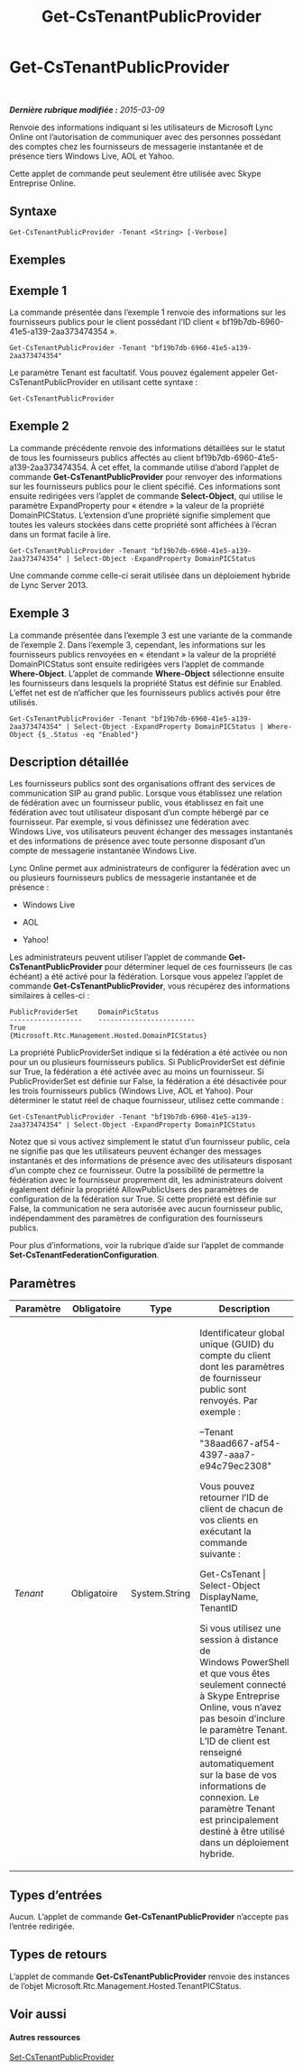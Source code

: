 ﻿---
title: Get-CsTenantPublicProvider
TOCTitle: Get-CsTenantPublicProvider
ms:assetid: 0d949ec2-206d-4979-a3be-a5578ae93ed3
ms:mtpsurl: https://technet.microsoft.com/fr-fr/library/JJ994016(v=OCS.15)
ms:contentKeyID: 53095357
ms.date: 05/20/2016
mtps_version: v=OCS.15
ms.translationtype: HT
---

# Get-CsTenantPublicProvider

 

_**Dernière rubrique modifiée :** 2015-03-09_

Renvoie des informations indiquant si les utilisateurs de Microsoft Lync Online ont l’autorisation de communiquer avec des personnes possédant des comptes chez les fournisseurs de messagerie instantanée et de présence tiers Windows Live, AOL et Yahoo.

Cette applet de commande peut seulement être utilisée avec Skype Entreprise Online.

## Syntaxe

    Get-CsTenantPublicProvider -Tenant <String> [-Verbose]

## Exemples

## Exemple 1

La commande présentée dans l’exemple 1 renvoie des informations sur les fournisseurs publics pour le client possédant l’ID client « bf19b7db-6960-41e5-a139-2aa373474354 ».

    Get-CsTenantPublicProvider -Tenant "bf19b7db-6960-41e5-a139-2aa373474354"

Le paramètre Tenant est facultatif. Vous pouvez également appeler Get-CsTenantPublicProvider en utilisant cette syntaxe :

    Get-CsTenantPublicProvider

## Exemple 2

La commande précédente renvoie des informations détaillées sur le statut de tous les fournisseurs publics affectés au client bf19b7db-6960-41e5-a139-2aa373474354. À cet effet, la commande utilise d’abord l’applet de commande **Get-CsTenantPublicProvider** pour renvoyer des informations sur les fournisseurs publics pour le client spécifié. Ces informations sont ensuite redirigées vers l’applet de commande **Select-Object**, qui utilise le paramètre ExpandProperty pour « étendre » la valeur de la propriété DomainPICStatus. L’extension d’une propriété signifie simplement que toutes les valeurs stockées dans cette propriété sont affichées à l’écran dans un format facile à lire.

    Get-CsTenantPublicProvider -Tenant "bf19b7db-6960-41e5-a139-2aa373474354" | Select-Object -ExpandProperty DomainPICStatus

Une commande comme celle-ci serait utilisée dans un déploiement hybride de Lync Server 2013.

## Exemple 3

La commande présentée dans l’exemple 3 est une variante de la commande de l’exemple 2. Dans l’exemple 3, cependant, les informations sur les fournisseurs publics renvoyées en « étendant » la valeur de la propriété DomainPICStatus sont ensuite redirigées vers l’applet de commande **Where-Object**. L’applet de commande **Where-Object** sélectionne ensuite les fournisseurs dans lesquels la propriété Status est définie sur Enabled. L’effet net est de n’afficher que les fournisseurs publics activés pour être utilisés.

    Get-CsTenantPublicProvider -Tenant "bf19b7db-6960-41e5-a139-2aa373474354" | Select-Object -ExpandProperty DomainPICStatus | Where-Object {$_.Status -eq "Enabled"}

## Description détaillée

Les fournisseurs publics sont des organisations offrant des services de communication SIP au grand public. Lorsque vous établissez une relation de fédération avec un fournisseur public, vous établissez en fait une fédération avec tout utilisateur disposant d’un compte hébergé par ce fournisseur. Par exemple, si vous définissez une fédération avec Windows Live, vos utilisateurs peuvent échanger des messages instantanés et des informations de présence avec toute personne disposant d’un compte de messagerie instantanée Windows Live.

Lync Online permet aux administrateurs de configurer la fédération avec un ou plusieurs fournisseurs publics de messagerie instantanée et de présence :

  - Windows Live

  - AOL

  - Yahoo\!

Les administrateurs peuvent utiliser l’applet de commande **Get-CsTenantPublicProvider** pour déterminer lequel de ces fournisseurs (le cas échéant) a été activé pour la fédération. Lorsque vous appelez l’applet de commande **Get-CsTenantPublicProvider**, vous récupérez des informations similaires à celles-ci :

    PublicProviderSet     DomainPicStatus
    ------------------    ------------------------
    True                  {Microsoft.Rtc.Management.Hosted.DomainPICStatus}

La propriété PublicProviderSet indique si la fédération a été activée ou non pour un ou plusieurs fournisseurs publics. Si PublicProviderSet est définie sur True, la fédération a été activée avec au moins un fournisseur. Si PublicProviderSet est définie sur False, la fédération a été désactivée pour les trois fournisseurs publics (Windows Live, AOL et Yahoo). Pour déterminer le statut réel de chaque fournisseur, utilisez cette commande :

    Get-CsTenantPublicProvider -Tenant "bf19b7db-6960-41e5-a139-2aa373474354" | Select-Object -ExpandProperty DomainPICStatus

Notez que si vous activez simplement le statut d’un fournisseur public, cela ne signifie pas que les utilisateurs peuvent échanger des messages instantanés et des informations de présence avec des utilisateurs disposant d’un compte chez ce fournisseur. Outre la possibilité de permettre la fédération avec le fournisseur proprement dit, les administrateurs doivent également définir la propriété AllowPublicUsers des paramètres de configuration de la fédération sur True. Si cette propriété est définie sur False, la communication ne sera autorisée avec aucun fournisseur public, indépendamment des paramètres de configuration des fournisseurs publics.

Pour plus d’informations, voir la rubrique d’aide sur l’applet de commande **Set-CsTenantFederationConfiguration**.

## Paramètres


<table>
<colgroup>
<col style="width: 25%" />
<col style="width: 25%" />
<col style="width: 25%" />
<col style="width: 25%" />
</colgroup>
<thead>
<tr class="header">
<th>Paramètre</th>
<th>Obligatoire</th>
<th>Type</th>
<th>Description</th>
</tr>
</thead>
<tbody>
<tr class="odd">
<td><p><em>Tenant</em></p></td>
<td><p>Obligatoire</p></td>
<td><p>System.String</p></td>
<td><p>Identificateur global unique (GUID) du compte du client dont les paramètres de fournisseur public sont renvoyés. Par exemple :</p>
<p>–Tenant &quot;38aad667-af54-4397-aaa7-e94c79ec2308&quot;</p>
<p>Vous pouvez retourner l’ID de client de chacun de vos clients en exécutant la commande suivante :</p>
<p>Get-CsTenant | Select-Object DisplayName, TenantID</p>
<p>Si vous utilisez une session à distance de Windows PowerShell et que vous êtes seulement connecté à Skype Entreprise Online, vous n’avez pas besoin d’inclure le paramètre Tenant. L’ID de client est renseigné automatiquement sur la base de vos informations de connexion. Le paramètre Tenant est principalement destiné à être utilisé dans un déploiement hybride.</p></td>
</tr>
</tbody>
</table>


## Types d’entrées

Aucun. L’applet de commande **Get-CsTenantPublicProvider** n’accepte pas l’entrée redirigée.

## Types de retours

L’applet de commande **Get-CsTenantPublicProvider** renvoie des instances de l’objet Microsoft.Rtc.Management.Hosted.TenantPICStatus.

## Voir aussi

#### Autres ressources

[Set-CsTenantPublicProvider](set-cstenantpublicprovider.md)

